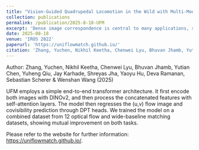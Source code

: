 ```yaml
---
title: "Vision-Guided Quadrupedal Locomotion in the Wild with Multi-Modal Delay Randomization[in submission]"
collection: publications
permalink: /publication/2025-8-18-UFM
excerpt: 'Dense image correspondence is central to many applications, such as visual odometry, 3D reconstruction, object association, and re-identification. Historically, dense correspondence has been tackled separately for wide-baseline scenarios and optical flow estimation, despite the common goal of matching content between two images. In this paper, we develop a Unified Flow & Matching model (UFM), which is trained on unified data for pixels that are co-visible in both source and target images. UFM uses a simple, generic transformer architecture that directly regresses the (u,v) flow . It is easier to train and more accurate for large flows compared to the typical coarse-to-find cost volumes in prior work. UFM is 28% more accurate than state-of-the-art flow methods (Unimatch), while also having 62% less error and 6.7x faster than dense wide-baseline matchers (RoMa). UFM is the first to demonstrate that unified training can outperform specialized approaches across both domains. This enables fast, general-purpose correspondence and opens new directions for multi-modal, long-range, and real-time correspondence tasks.'
date: 2025-08-18
venue: 'IROS 2022'
paperurl: 'https://uniflowmatch.github.io/'
citation: 'Zhang, Yuchen, Nikhil Keetha, Chenwei Lyu, Bhuvan Jhamb, Yutian Chen, Yuheng Qiu, Jay Karhade et al. "UFM: A Simple Path towards Unified Dense Correspondence with Flow." arXiv preprint arXiv:2506.09278 (2025).'
---
```


Author: Zhang, Yuchen, Nikhil Keetha, Chenwei Lyu, Bhuvan Jhamb, Yutian Chen, Yuheng Qiu, Jay Karhade, Shreyas Jha, Yaoyu Hu, Deva Ramanan, Sebastian Scherer & Wenshan Wang (2025)


UFM employs a simple end-to-end transformer architecture. It first encode both images with DINOv2, and then process the concatenated features with self-attention layers. The model then regresses the (u,v) flow image and covisibility prediction through DPT heads. We trained the model on a combined dataset from 12 optical flow and wide-baseline matching datasets, showing mutual improvement on both tasks.

Please refer to the website for further information: https://uniflowmatch.github.io/.